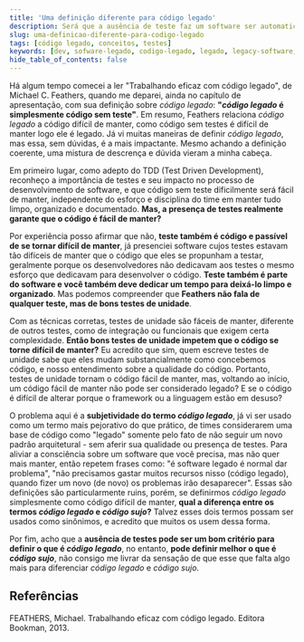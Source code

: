 ```yaml
---
title: 'Uma definição diferente para código legado'
description: Será que a ausência de teste faz um software ser automaticamente legado?
slug: uma-definicao-diferente-para-codigo-legado
tags: [código legado, conceitos, testes]
keywords: [dev, sofware-legado, codigo-legado, legado, legacy-software, legacy-code, legacy, teste, tests, teste-unidade, unit-tests]
hide_table_of_contents: false
---
```


Há algum tempo comecei a ler "Trabalhando eficaz com código legado", de Michael C. Feathers, quando me deparei, ainda no capítulo de apresentação, com sua definição sobre *código legado*: **"*código legado* é simplesmente código sem teste"**. Em resumo, Feathers relaciona *código legado* a código difícil de manter, como código sem testes é difícil de manter logo ele é legado. Já vi muitas maneiras de definir *código legado*, mas essa, sem dúvidas, é a mais impactante. Mesmo achando a definição coerente, uma mistura de descrença e dúvida vieram a minha cabeça.

<!-- truncate -->

Em primeiro lugar, como adepto do TDD (Test Driven Development), reconheço a importância de testes e seu impacto no processo de desenvolvimento de software, e que código sem teste dificilmente será fácil de manter, independente do esforço e disciplina do time em manter tudo limpo, organizado e documentado. **Mas, a presença de testes realmente garante que o código é fácil de manter?** 

Por experiência posso afirmar que não, **teste também é código e passível de se tornar difícil de manter**, já presenciei software cujos testes estavam tão difíceis de manter que o código que eles se propunham a testar, geralmente porque os desenvolvedores não dedicavam aos testes o mesmo esforço que dedicavam para desenvolver o código. **Teste também é parte do software e você também deve dedicar um tempo para deixá-lo limpo e organizado**. Mas podemos compreender que **Feathers não fala de qualquer teste, mas de bons testes de unidade**.

Com as técnicas corretas, testes de unidade são fáceis de manter, diferente de outros testes, como de integração ou funcionais que exigem certa complexidade. **Então bons testes de unidade impetem que o código se torne difícil de manter?** Eu acredito que sim, quem escreve testes de unidade sabe que eles mudam substancialmente como concebemos código, e nosso entendimento sobre a qualidade do código. Portanto, testes de unidade tornam o código fácil de manter, mas, voltando ao início, um código fácil de manter não pode ser considerado legado? E se o código é difícil de alterar porque o framework ou a linguagem estão em desuso?

O problema aqui é a **subjetividade do termo *código legado***, já vi ser usado como um termo mais pejorativo do que prático, de times considerarem uma base de código como "legado" somente pelo fato de não seguir um novo padrão arquitetural - sem aferir sua qualidade ou presença de testes. Para aliviar a consciência sobre um software que você precisa, mas não quer mais manter, então repetem frases como: "é software legado é normal dar problema", "não precisamos gastar muitos recursos nisso (código legado), quando fizer um novo (de novo) os problemas irão desaparecer". Essas são definições são particularmente ruins, porém, se definirmos *código legado* simplesmente como código difícil de manter, **qual a diferença entre os termos *código legado* e *código sujo*?** Talvez esses dois termos possam ser usados como sinônimos, e acredito que muitos os usem dessa forma.

Por fim, acho que a **ausência de testes pode ser um bom critério para definir o que é *código legado***, no entanto, **pode definir melhor o que é *código sujo***, não consigo me livrar da sensação de que esse que falta algo mais para diferenciar *código legado* e *código sujo*.

## Referências

FEATHERS, Michael. Trabalhando eficaz com código legado. Editora Bookman, 2013.
